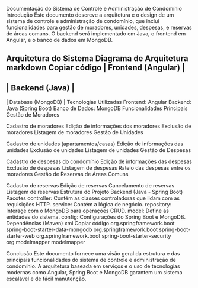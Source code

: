 Documentação do Sistema de Controle e Administração de Condomínio
Introdução
Este documento descreve a arquitetura e o design de um sistema de controle e administração de condomínio, que inclui funcionalidades para gestão de moradores, unidades, despesas, e reservas de áreas comuns. O backend será implementado em Java, o frontend em Angular, e o banco de dados em MongoDB.

Arquitetura do Sistema
Diagrama de Arquitetura
markdown
Copiar código
| Frontend (Angular) |
----------------------
| Backend (Java)     |
----------------------
| Database (MongoDB) |
Tecnologias Utilizadas
Frontend: Angular
Backend: Java (Spring Boot)
Banco de Dados: MongoDB
Funcionalidades Principais
Gestão de Moradores

Cadastro de moradores
Edição de informações dos moradores
Exclusão de moradores
Listagem de moradores
Gestão de Unidades

Cadastro de unidades (apartamentos/casas)
Edição de informações das unidades
Exclusão de unidades
Listagem de unidades
Gestão de Despesas

Cadastro de despesas do condomínio
Edição de informações das despesas
Exclusão de despesas
Listagem de despesas
Rateio das despesas entre os moradores
Gestão de Reservas de Áreas Comuns

Cadastro de reservas
Edição de reservas
Cancelamento de reservas
Listagem de reservas
Estrutura do Projeto
Backend (Java - Spring Boot)
Pacotes
controller: Contém as classes controladoras que lidam com as requisições HTTP.
service: Contém a lógica de negócio.
repository: Interage com o MongoDB para operações CRUD.
model: Define as entidades do sistema.
config: Configurações do Spring Boot e MongoDB.
Dependências (Maven)
xml
Copiar código
<dependencies>
    <dependency>
        <groupId>org.springframework.boot</groupId>
        <artifactId>spring-boot-starter-data-mongodb</artifactId>
    </dependency>
    <dependency>
        <groupId>org.springframework.boot</groupId>
        <artifactId>spring-boot-starter-web</artifactId>
    </dependency>
    <dependency>
        <groupId>org.springframework.boot</groupId>
        <artifactId>spring-boot-starter-security</artifactId>
    </dependency>
    <dependency>
        <groupId>org.modelmapper</groupId>
        <artifactId>modelmapper</artifactId>
    </dependency>
</dependencies>

Conclusão
Este documento fornece uma visão geral da estrutura e das principais funcionalidades do sistema de controle e administração de condomínio. A arquitetura baseada em serviços e o uso de tecnologias modernas como Angular, Spring Boot e MongoDB garantem um sistema escalável e de fácil manutenção.
